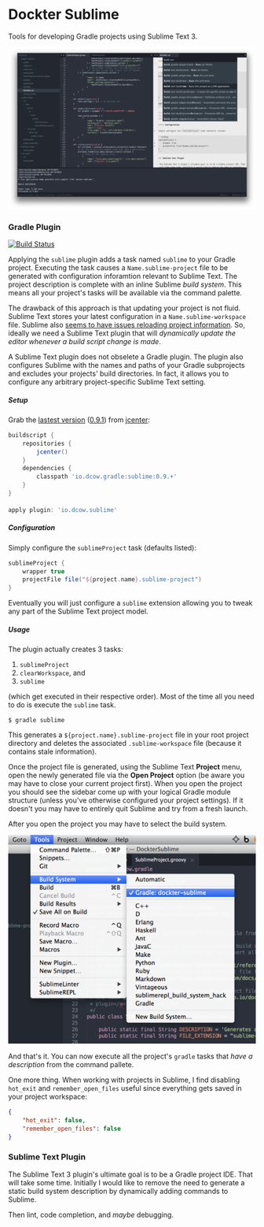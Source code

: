 # Dockter Sublime

Tools for developing Gradle projects using Sublime Text 3.

![Workspace](assets/inception.png)

### Gradle Plugin

[![Build Status][2]][1] 

[1]: https://travis-ci.org/dcow/dockter-sublime
[2]: https://travis-ci.org/dcow/dockter-sublime.svg?branch=master

Applying the `sublime` plugin adds a task named `sublime` to your Gradle project. Executing the task causes a `Name.sublime-project` file to be generated with configuration inforamtion relevant to Sublime Text. The project description is complete with an inline Sublime *build system*. This means all your project's tasks will be available via the command palette.

The drawback of this approach is that updating your project is not fluid. Sublime Text stores your latest configuration in a `Name.sublime-workspace` file. Sublime also [seems to have issues reloading project information][3]. So, ideally we need a Sublime Text plugin that will *dynamically update the editor whenever a build script change is made*.

A Sublime Text plugin does not obselete a Gradle plugin. The plugin also configures Sublime with the names and paths of your Gradle subprojects and excludes your projects' build directories. In fact, it allows you to configure any arbitrary project-specific Sublime Text setting. 

[3]: https://www.sublimetext.com/forum/viewtopic.php?f=2&t=5342#p37042 

##### Setup

Grab the [lastest version][4] ([0.9.1][5]) from [jcenter][6]:

```Groovy
buildscript {
    repositories {
        jcenter()
    }
    dependencies {
        classpath 'io.dcow.gradle:sublime:0.9.+'
    }
}

apply plugin: 'io.dcow.sublime'
```

[4]: https://bintray.com/dcow/maven/sublime/view
[5]: https://bintray.com/dcow/maven/sublime/0.9.1/view
[6]: https://bintray.com/bintray/jcenter

##### Configuration

Simply configure the `sublimeProject` task (defaults listed):

```Groovy
sublimeProject {
    wrapper true
    projectFile file("${project.name}.sublime-project")
}
```

Eventually you will just configure a `sublime` extension allowing you to tweak any part of the Sublime Text project model.

##### Usage 

The plugin actually creates 3 tasks:

1. `sublimeProject`
2. `clearWorkspace`, and
3. `sublime`

(which get executed in their respective order). Most of the time all you need to do is execute the `sublime` task.

    $ gradle sublime

This generates a `${project.name}.sublime-project` file in your root project directory and deletes the associated `.sublime-workspace` file (because it contains stale information).

Once the project file is generated, using the Sublime Text **Project** menu, open the newly generated file via the **Open Project** option (be aware you may have to close your current project first). When you open the project you should see the sidebar come up with your logical Gradle module structure (unless you've otherwise configured your project settings). If it doesn't you may have to entirely quit Sublime and try from a fresh launch. 

After you open the project you may have to select the build system.

![Tools > Build System > Gradle: project-name](assets/usage-build-system.png "Fig. Select build system")

And that's it. You can now execute all the project's `gradle` tasks that *have a description* from the command pallete.

One more thing. When working with projects in Sublime, I find disabling `hot_exit` and `remember_open_files` useful since everything gets saved in your project workspace:

```json
{
    "hot_exit": false,
    "remember_open_files": false
}
```

### Sublime Text Plugin

 The Sublime Text 3 plugin's ultimate goal is to be a Gradle project IDE. That will take some time. Initially I would like to remove the need to generate a static build system description by dynamically adding commands to Sublime.

 Then lint, code completion, and *maybe* debugging.
